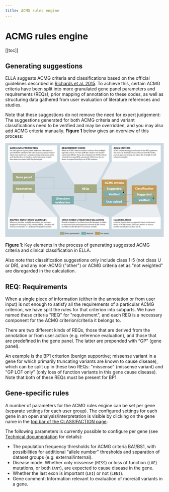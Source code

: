 ```yaml
---
title: ACMG rules engine
---
```


# ACMG rules engine

[[toc]]

## Generating suggestions

ELLA suggests ACMG criteria and classifications based on the official guidelines described in [Richards et al. 2015](https://pubmed.ncbi.nlm.nih.gov/25741868). To achieve this, certain ACMG criteria have been split into more granulated gene panel parameters and requirements (REQs), prior mapping of annotation to these codes, as well as structuring data gathered from user evaluation of literature references and studies.

Note that these suggestions do not remove the need for expert judgement: The suggestions generated for both ACMG criteria and variant classifications need to be verified and may be overridden, and you may also add ACMG criteria manually. **Figure 1** below gives an overview of this process:

![](./img/rule_engine.png)

**Figure 1**: Key elements in the process of generating suggested ACMG criteria and clinical classification in ELLA.

Also note that classification suggestions only include class 1-5 (not class U or DR), and any non-ACMG ("other") or ACMG criteria set as "not weighted" are disregarded in the calculation. 

## REQ: Requirements

When a single piece of information (either in the annotation or from user input) is not enough to satisfy all the requirements of a particular ACMG criterion, we have split the rules for that criterion into subparts. We have named these criteria "REQ" for "requirement", and each REQ is a necessary component for the ACMG criterion/criteria it belongs to.

There are two different kinds of REQs, those that are derived from the annotation or from user action (e.g. reference evaluation), and those that are predefined in the gene panel. The latter are prepended with “GP” (gene panel).

An example is the BP1 criterion (benign supportive; missense variant in a gene for which primarily truncating variants are known to cause disease), which can be split up in these two REQs: "missense" (missense variant) and "GP LOF only" (only loss of function variants in this gene cause disease). Note that both of these REQs must be present for BP1.

## Gene-specific rules

A number of parameters for the ACMG rules engine can be set per gene (separate settings for each user group). The configured settings for each gene in an open analysis/interpretation is visible by clicking on the gene name in the [top bar of the CLASSIFACTION page](../manual/top-bar.md).

The following parameters is currently possible to configure per gene (see [Technical documentation](/technical/acmg.html#gene-specific-overrides) for details):

- The population frequency thresholds for ACMG criteria BA1/BS1, with possibilities for additional "allele number" thresholds and separation of dataset groups (e.g. external/internal). 
- Disease mode: Whether only missense (`MISS`) or loss of function (`LOF`) mutations, or both (`ANY`), are expected to cause disease in the gene.
- Whether the last exon is important (`LEI`) or not (`LENI`).
- Gene comment: Information relevant to evaluation of more/all variants in a gene.